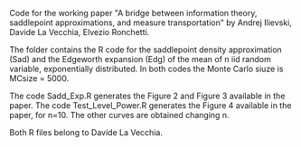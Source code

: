 Code for the working paper "A bridge between information theory, saddlepoint approximations,
and measure transportation" by Andrej Ilievski, Davide La Vecchia, Elvezio Ronchetti.

The folder contains the R code for the saddlepoint density approximation (Sad) and the Edgeworth expansion (Edg) of the 
mean of n iid random variable, exponentially distributed. In both codes the Monte Carlo siuze is MCsize = 5000. 

The code Sadd_Exp.R generates the Figure 2 and Figure 3 available in the paper.
The code Test_Level_Power.R generates the Figure 4 available in the paper, for n=10. The other curves are obtained changing n.

Both R files belong to Davide La Vecchia.

